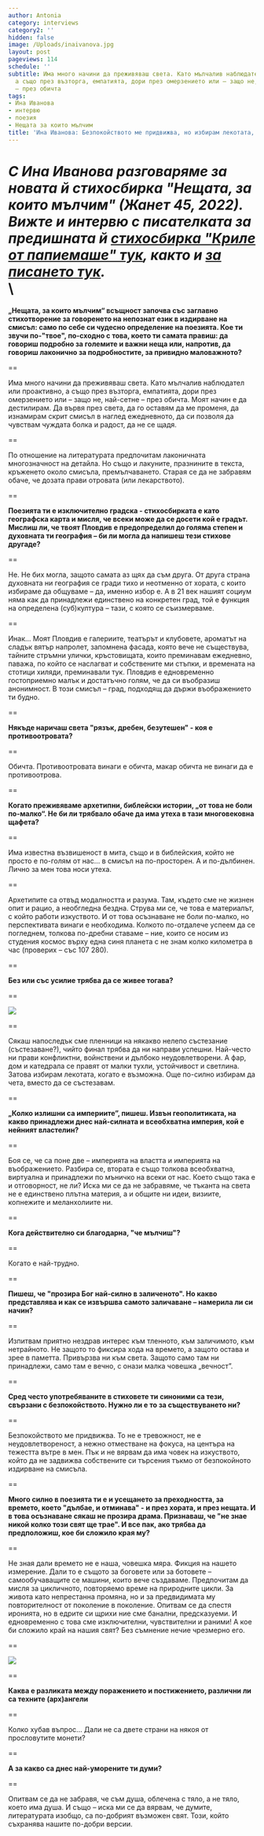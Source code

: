 ```yaml
---
author: Antonia
category: interviews
category2: ''
hidden: false
image: /Uploads/inaivanova.jpg
layout: post
pageviews: 114
schedule: ''
subtitle: Има много начини да преживяваш света. Като мълчалив наблюдател или проактивно,
  а също през възторга, емпатията, дори през омерзението или – защо не, най-сетне
  – през обичта
tags:
- Ина Иванова
- интервю
- поезия
- Нещата за които мълчим
title: 'Ина Иванова: Безпокойството ме придвижва, но избирам лекотата, когато е възможно'
---
```


*С Ина Иванова разговаряме за новата й стихосбирка "Нещата, за които мълчим" (Жанет 45, 2022). Вижте и интервю с писателката за предишната й [стихосбирка "Криле от папиемаше" тук](https://literaturnirazgovori.com/interviews/2020/01/07/09-34-%D0%B8%D0%BD%D0%B0-%D0%B8%D0%B2%D0%B0%D0%BD%D0%BE%D0%B2%D0%B0-%D0%BF%D1%80%D0%B5%D0%BE%D0%B4%D0%BE%D0%BB%D1%8F%D0%B2%D0%B0%D0%BD%D0%B5%D1%82%D0%BE-%D0%BF%D1%80%D0%BE%D1%81%D1%82%D0%BE-%D1%81%D0%B8-%D1%81%D0%BB%D0%B0%D0%B3%D0%B0%D1%88-%D0%BF%D0%B0%D1%80%D1%84%D1%8E%D0%BC-%D0%B8-%D0%BE%D1%82%D0%B8%D0%B2%D0%B0%D1%88-%D0%BD%D0%B0-%D1%80%D0%B0%D0%B1%D0%BE%D1%82%D0%B0.html), както и [за писането тук](https://literaturnirazgovori.com/talks/2019/02/11/10-51-%D0%B8%D0%BD%D0%B0-%D0%B8%D0%B2%D0%B0%D0%BD%D0%BE%D0%B2%D0%B0-%D0%B4%D1%83%D0%BC%D0%B8%D1%82%D0%B5-%D1%81%D0%B0-%D0%BF%D1%80%D0%B5%D1%83%D0%BF%D0%BE%D1%82%D1%80%D0%B5%D0%B1%D0%B5%D0%BD%D0%B8-%D0%B2-%D0%B8%D0%BC%D0%B5%D1%82%D0%BE-%D0%BD%D0%B0-%D1%85%D0%B8%D0%B3%D0%B8%D0%B5%D0%BD%D0%B0%D1%82%D0%B0-%D1%82%D1%80%D1%8F%D0%B1%D0%B2%D0%B0-%D0%B4%D0%B0-%D1%81%D0%B5-%D0%BF%D0%B8%D1%88%D0%B5-%D0%BF%D0%BE-%D0%BC%D0%B0%D0%BB%D0%BA%D0%BE.html).*\
\
==

**„Нещата, за които мълчим“ всъщност започва със заглавно стихотворение за говоренето на непознат език в издирване на смисъл: само по себе си чудесно определение на поезията. Кое ти звучи по-"твое", по-сходно с това, което ти самата правиш: да говориш подробно за големите и важни неща или, напротив, да говориш лаконично за подробностите, за привидно маловажното?** 

\==

Има много начини да преживяваш света. Като мълчалив наблюдател или проактивно, а също през възторга, емпатията, дори през омерзението или – защо не, най-сетне – през обичта. Моят начин е да дестилирам. Да вървя през света, да го оставям да ме променя, да изнамирам скрит смисъл в наглед ежедневното, да си позволя да чувствам чуждата болка и радост, да не се щадя.

\==

По отношение на литературата предпочитам лаконичната многозначност на детайла. Но също и лакуните, празнините в текста, кръженето около смисъла, премълчаването. Старая се да не забравям обаче, че дозата прави отровата (или лекарството).

\==

**Поезията ти е изключително градска - стихосбирката е като географска карта и мисля, че всеки може да се досети кой е градът. Мислиш ли, че твоят Пловдив е предопределил до голяма степен и духовната ти география – би ли могла да напишеш тези стихове другаде?**

\==

Не. Не бих могла, защото самата аз щях да съм друга. От друга страна духовната ни география се гради тихо и неотменно от хората, с които избираме да общуваме – да, именно избор е. А в 21 век нашият социум няма как да принадлежи единствено на конкретен град, той е функция на определена (суб)култура – тази, с която се съизмерваме.

\==

Инак… Моят Пловдив е галериите, театърът и клубовете, ароматът на сладък вятър напролет, запомнена фасада, която вече не съществува, тайните стръмни улички, кръстовищата, които преминавам ежедневно, паважа, по който се наслагват и собствените ми стъпки, и времената на стотици хиляди, преминавали тук. Пловдив е едновременно гостоприемно малък и достатъчно голям, че да си въобразиш анонимност. В този смисъл – град, подходящ да държи въображението ти будно.

\==

**Някъде наричаш света "рязък, дребен, безутешен" - коя е противоотровата?**

\==

Обичта. Противоотровата винаги е обичта, макар обичта не винаги да е противоотрова.

\==

**Когато преживяваме архетипни, библейски истории, „от това не боли по-малко“. Не би ли трябвало обаче да има утеха в тази многовековна щафета?**

\==

Има известна възвишеност в мита, също и в библейския, който не просто е по-голям от нас… в смисъл на по-просторен. А и по-дълбинен. Лично за мен това носи утеха.

\==

Архетипите са отвъд модалността и разума. Там, където сме не жизнен опит и рацио, а необгледна бездна. Струва ми се, че това е материалът, с който работи изкуството. И от това осъзнаване не боли по-малко, но перспективата винаги е необходима. Колкото по-отдалече успеем да се погледнем, толкова по-дребни ставаме – ние, които се носим из студения космос върху една синя планета с не знам колко километра в час (проверих – със 107 280). 

\==

**Без или със усилие трябва да се живее тогава?** 

\==

![](/Uploads/inaivanovanestatacover.jpg)

\==

Сякаш напоследък сме пленници на някакво нелепо състезание (състезаване?), чийто финал трябва да ни направи успешни. Най-често ни прави конфликтни, войнствени и дълбоко неудовлетворени. А фар, дом и катедрала се правят от малки тухли, устойчивост и светлина. Затова избирам лекотата, когато е възможна. Още по-силно избирам да чета, вместо да се състезавам.

\==

**„Колко излишни са империите”, пишеш. Извън геополитиката, на какво принадлежи днес най-силната и всеобхватна империя, кой е нейният властелин?**

\==

Боя се, че са поне две – империята на властта и империята на въображението. Разбира се, втората е също толкова всеобхватна, виртуална и принадлежи по мъничко на всеки от нас. Което също така е и отговорност, не ли? Иска ми се да не забравяме, че тъканта на света не е единствено плътна материя, а и общите ни идеи, визиите, копнежите и меланхолиите ни.

\==

**Кога действително си благодарна, "че мълчиш"?**

\==

Когато е най-трудно.

\==

**Пишеш, че "прозира Бог най-силно в заличеното". Но какво представлява и как се извършва самото заличаване – намерила ли си начин?**

\==

Изпитвам приятно нездрав интерес към тленното, към заличимото, към нетрайното. Не защото то фиксира хода на времето, а защото остава и зрее в паметта. Привързва ни към света. Защото само там ни принадлежи, само там е вечно, с онази малка човешка „вечност”.

\==

**Сред често употребяваните в стиховете ти синоними са тези, свързани с безпокойството. Нужно ли е то за съществуването ни?**

\==

Безпокойството ме придвижва. То не е тревожност, не е неудовлетвореност, а нежно отместване на фокуса, на центъра на тежестта вътре в мен. Пък и не вярвам да има човек на изкуството, който да не задвижва собствените си търсения тъкмо от безпокойното издирване на смисъла.

\==

**Много силно в поезията ти е и усещането за преходността, за времето, което "дълбае, и отминава" - и през хората, и през нещата. И в това осъзнаване сякаш не прозира драма. Признаваш, че "не знае никой колко този свят ще трае". И все пак, ако трябва да предположиш, кое би сложило края му?**

\==

Не зная дали времето не е наша, човешка мяра. Фикция на нашето измерение. Дали то е същото за боговете или за ботовете – самообучаващите се машини, които вече създаваме. Предпочитам да мисля за цикличното, повторяемо време на природните цикли. За живота като непрестанна промяна, но и за предвидимата му повторителност от поколение в поколение. Опитвам се да спестя иронията, но в едрите си щрихи ние сме банални, предсказуеми. И едновременно с това сме изключителни, чувствителни и раними! А кое би сложило край на нашия свят? Без съмнение нечие чрезмерно его.

\==

![](/Uploads/krileotpapaiemashemid.jpg)

\==

**Каква е разликата между поражението и постижението, различни ли са техните (арх)ангели**

\==

Колко хубав въпрос… Дали не са двете страни на някоя от прословутите монети?

\==

**А за какво са днес най-уморените ти думи?**

\==

Опитвам се да не забравя, че съм душа, облечена с тяло, а не тяло, което има душа. И също – иска ми се да вярвам, че думите, литературата изобщо, са по-добрият възможен свят. Този, който съхранява нашите по-добри версии.